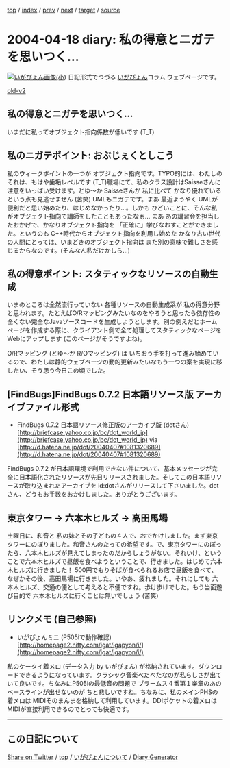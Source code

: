 [top](../index.html) 
 / [index](index.html) 
 / [prev](ig040416.html) 
 / [next](ig040419.html) 
 / [target](https://igapyon.github.io/diary/2004/ig040418.html) 
 / [source](https://github.com/igapyon/diary/blob/gh-pages/2004/ig040418.html.src.md) 

2004-04-18 diary: 私の得意とニガテを思いつく…
=====================================================================================================
[![いがぴょん画像(小)](https://igapyon.github.io/diary/images/iga200306s.jpg "いがぴょん")](https://igapyon.github.io/diary/memo/memoigapyon.html) 日記形式でつづる [いがぴょん](https://igapyon.github.io/diary/memo/memoigapyon.html)コラム ウェブページです。

[old-v2](ig040418-orig.html)

## 私の得意とニガテを思いつく…

いまだに私ってオブジェクト指向係数が低いです (T_T)


## 私のニガテポイント: おぶじぇくとしこう

私のウィークポイントの一つが オブジェクト指向です。TYPO的には、わたしのそれは、もはや歯垢レベルです (T_T)職場にて、私のクラス設計はSaisseさんに注意をいっぱい受けます。とゆ～か
Saisseさんが 私に比べて かなり優れているという点も見逃せません (苦笑)
UMLもニガテです。まあ 最近ようやく UMLが便利だと思い始めたり、はじめなかったり…。しかも ひどいことに、そんな私がオブジェクト指向で講師をしたこともあったなぁ… まあ あの講習会を担当したおかげで、かなりオブジェクト指向を 「正確に」学びなおすことができました。というのも C++時代からオブジェクト指向を利用し始めた かなり古い世代の人間にとっては、いまどきのオブジェクト指向は また別の意味で難しさを感じるからなのです。(そんなん私だけかしら…)

## 私の得意ポイント: スタティックなリソースの自動生成

いまのところは全然流行っていない 各種リソースの自動生成系が 私の得意分野と思われます。たとえばO/Rマッピングみたいなのをやろうと思ったら依存性の全くない完全なJavaソースコードを生成しようとします。別の例えだとホームページを作成する際に、クライアント側で全て処理してスタティックなページをWebにアップします
(このページがそうですよね)。

O/Rマッピング (とゆ～か R/Oマッピング) は いちおう手を打って進み始めているので、わたしは静的ウェブページの動的更新みたいなもう一つの案を実現に移したい、そう思う今日この頃でした。

## [FindBugs]FindBugs 0.7.2 日本語リソース版 アーカイブファイル形式

* FindBugs 0.7.2 日本語リソース修正版のアーカイブ版 (dotさん)
  [http://briefcase.yahoo.co.jp/bc/dot_world_jp](http://briefcase.yahoo.co.jp/bc/dot_world_jp)
  via [http://d.hatena.ne.jp/dot/20040407#1081320689](http://d.hatena.ne.jp/dot/20040407#1081320689)

FindBugs 0.7.2 が日本語環境で利用できない件について、基本メッセージが完全に日本語化されたリソースが先日リリースされました。そしてこの日本語リソースが取り込まれたアーカイブを
id:dotさんがリリースして下さいました。dotさん、どうもお手数をおかけしました。ありがとうございます。

## 東京タワー → 六本木ヒルズ → 高田馬場

土曜日に、和音と 私の妹とその子どもの４人で、おでかけしました。まず東京タワーにのぼりました。和音さんのたっての希望です。で、東京タワーにのぼったら、六本木ヒルズが見えてしまったのだからしょうがない。それいけ、ということで六本木ヒルズで昼飯を食べようということで、行きました。はじめて六本木ヒルズに行きました！
500円でもりそばが食べられるお店で昼飯を食べて、なぜかその後、高田馬場に行きました。いやあ、疲れました。それにしても 六本木ヒルズ、交通の便として考えると不便ですね。歩け歩けでした。もう当面遊び目的で 六本木ヒルズに行くことは無いでしょう (苦笑)

## リンクメモ (自己参照)

* いがぴょんミニ (P505iで動作確認)
  [http://homepage2.nifty.com/igat/igapyon/i/](http://homepage2.nifty.com/igat/igapyon/i/)

私のケータイ着メロ (データ入力 by いがぴょん) が格納されています。ダウンロードできるようになっています。クラシック音楽べたべたなのが私らしさが出ていて良いです。ちなみにP505iの最低音の問題で ブラームス４番第１楽章のあのベースラインが出せないのが ちと悲しいですね。ちなみに、私のメインPHSの着メロは MIDIそのまんまを格納して利用しています。DDIポケットの着メロはMIDIが直接利用できるのでとっても快適です。


----------------------------------------------------------------------------------------------------

## この日記について

[Share on Twitter](https://twitter.com/intent/tweet?hashtags=igapyon%2Cdiary%2C%E3%81%84%E3%81%8C%E3%81%B4%E3%82%87%E3%82%93&text=%E7%A7%81%E3%81%AE%E5%BE%97%E6%84%8F%E3%81%A8%E3%83%8B%E3%82%AC%E3%83%86%E3%82%92%E6%80%9D%E3%81%84%E3%81%A4%E3%81%8F%E2%80%A6&url=https%3A%2F%2Figapyon.github.io%2Fdiary%2F2004%2Fig040418.html) / [top](../index.html) / [いがぴょんについて](https://igapyon.github.io/diary/memo/memoigapyon.html) / [Diary Generator](https://github.com/igapyon/igapyonv3)
